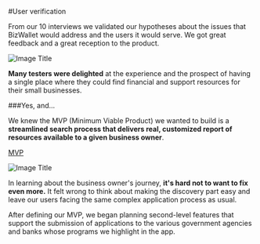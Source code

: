 #User verification

From our 10 interviews we validated our hypotheses about the issues that BizWallet would address and the users it would serve. We got great feedback and a great reception to the product.


![Image Title](http://cl.ly/image/2Q1X2616391n/IMG_4040.JPG)

**Many testers were delighted** at the experience and the prospect of having a single place where they could find financial and support resources for their small businesses.

###Yes, and...

We knew the MVP (Minimum Viable Product) we wanted to build is a **streamlined search process that delivers real, customized report of resources available to a given business owner**.

[MVP](http://biz-finance-123.webflow.com/)

![Image Title](http://cl.ly/image/2A2U071c0I1T/short-lived-webflow_com-2.12-cf877eccf987c88179552d850982197fc95adf1d.png)

In learning about the business owner's journey, **it's hard not to want to fix even more.** It felt wrong to think about making the discovery part easy and leave our users facing the same complex application process as usual.

After defining our MVP, we began planning second-level features that support the submission of applications to the various government agencies and banks whose programs we highlight in the app.

